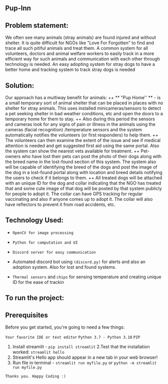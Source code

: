 ## Pup-Inn

## Problem statement:
 We often see many animals (stray animals) are found injured and without shelter.
It is quite difficult for NGOs like "Love For Forgotten" to find and trace all such pitiful animals
and treat them. 
A common system for all volunteers, doctors and animal welfare workers to
easily track in a more efficient way for such animals and communication with each other
through technology is needed. An easy adopting system for stray dogs to have a better home
and tracking system to track stray dogs is needed 
## Solution:
Our approach has a multiway benefit for animals:
++ ** "Pup Home'' ** - is a small temporary sort of animal shelter that can be placed in places with no
shelter for stray animals. This uses installed minicameras/sensors to detect a pet seeking
shelter in bad weather conditions, etc and open the doors to a temporary home for them to stay.
++ Also during this period the sensors and cameras look for any signs of pain or illness in the
animals using the cameras (facial recognition) /temperature sensors and the system
automatically notifies the volunteers (or first responders) to help them.
++ The volunteers can then examine the extent of the issue and see if medical attention is
needed and get suggested first aid using the same portal. Also the system can show the
nearest vets available for treatment.
++ Pet-owners who have lost their pets can post the photo of their dogs along with the breed
name in the lost-found section of this system. The system also will be capable of identifying the
breed of the dogs and post the image of the dog in a lost-found portal along with location and
breed details notifying the users to check if it belongs to them.
++ All treated dogs will be attached with an unique ID for the dog and collar indicating that the
NGO has treated that and some cute image of that dog will be posted by that system publicly for
people to adopt it. The collar can have GPS tracking for regular vaccinating and also if anyone
comes up to adopt it. The collar will also have reflectors to prevent it from road accidents, etc.
 ## Technology Used:
+ ```OpenCV for image processing```
+ ```Python for computation and UI```
+ ```Discord server for easy communication```
+ Automated discord bot using ```(discord.py)``` for alerts and also an adoption system. Also for lost
and found systems.

+ ```Thermal sensors``` and ```chips``` for sensing temperature and creating unique ID for the ease of
trackin

## To run the project: 
## Prerequisites
Before you get started, you're going to need a few things:

```Your favorite IDE or text editor```
```Python 3.7 - Python 3.10```
```PIP```
1. Install streamlit - ```pip install streamlit```
2.Test that the installation worked: ```streamlit hello``` 
3. Streamlit's Hello app should appear in a new tab in your web browser!
4. Run file in terminal -  ```streamlit run myfile.py``` or ```python -m streamlit run myfile.py```

``` Thanks you. Happy Coding :) ```

